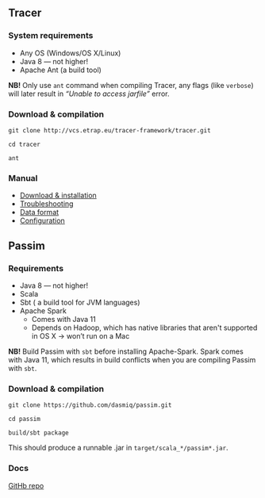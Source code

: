 ## Tracer

### System requirements

* Any OS (Windows/OS X/Linux)
* Java 8 — not higher!
* Apache Ant (a build tool)

**NB!** Only use `ant` command when compiling Tracer, any flags (like `verbose`) will later result in *“Unable to access jarfile”* error. 

### Download & compilation

`git clone http://vcs.etrap.eu/tracer-framework/tracer.git`

`cd tracer`

`ant`

### Manual

* [Download & installation](https://gfranzini.gitbooks.io/tracer/content/manual/download-and-installation.html)
* [Troubleshooting](https://gfranzini.gitbooks.io/tracer/content/support/troubleshooting/)
* [Data format](https://gfranzini.gitbooks.io/tracer/content/manual/corpus-preparation.html)
* [Configuration](https://gfranzini.gitbooks.io/tracer/content/manual/configuration/)

## Passim

### Requirements

* Java 8 — not higher!
* Scala
* Sbt ( a build tool for JVM languages)
* Apache Spark
  * Comes with Java 11
  * Depends on Hadoop, which has native libraries that aren't supported in OS X → won’t run on a Mac

**NB!** Build Passim with `sbt` before installing Apache-Spark. Spark comes with Java 11, which results in build conflicts when you are compiling Passim with `sbt`.

### Download & compilation

`git clone https://github.com/dasmiq/passim.git`

`cd passim`

`build/sbt package`

This should produce a runnable .jar in `target/scala_*/passim*.jar`.

### Docs
[GitHb repo](https://github.com/dasmiq/passim)
